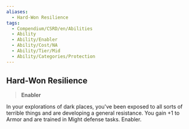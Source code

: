 ```yaml
---
aliases:
  - Hard-Won Resilience
tags:
  - Compendium/CSRD/en/Abilities
  - Ability
  - Ability/Enabler
  - Ability/Cost/NA
  - Ability/Tier/Mid
  - Ability/Categories/Protection
---
```

  
    
## Hard-Won Resilience    
>**Enabler**  
    
In your explorations of dark places, you've been exposed to all sorts of terrible things and are developing a general resistance. You gain +1 to Armor and are trained in Might defense tasks. Enabler.